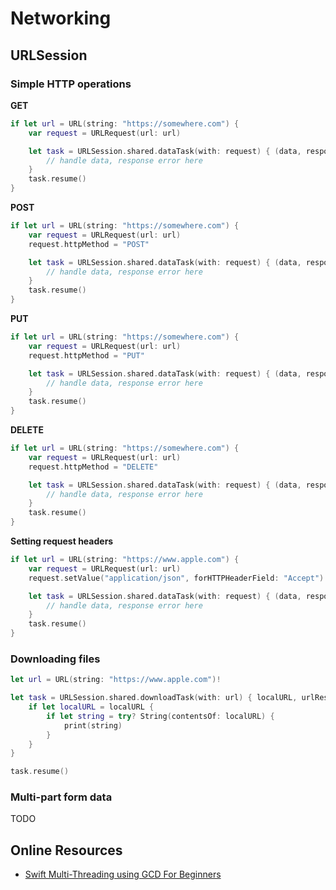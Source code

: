 # Networking

## URLSession

### Simple HTTP operations

**GET**

```swift
if let url = URL(string: "https://somewhere.com") {
    var request = URLRequest(url: url)

    let task = URLSession.shared.dataTask(with: request) { (data, response, error) in
        // handle data, response error here
    }
    task.resume()
}
```

**POST**

```swift
if let url = URL(string: "https://somewhere.com") {
    var request = URLRequest(url: url)
    request.httpMethod = "POST"

    let task = URLSession.shared.dataTask(with: request) { (data, response, error) in
        // handle data, response error here
    }
    task.resume()
}
```

**PUT**

```swift
if let url = URL(string: "https://somewhere.com") {
    var request = URLRequest(url: url)
    request.httpMethod = "PUT"

    let task = URLSession.shared.dataTask(with: request) { (data, response, error) in
        // handle data, response error here
    }
    task.resume()
}
```

**DELETE**

```swift
if let url = URL(string: "https://somewhere.com") {
    var request = URLRequest(url: url)
    request.httpMethod = "DELETE"

    let task = URLSession.shared.dataTask(with: request) { (data, response, error) in
        // handle data, response error here
    }
    task.resume()
}
```

**Setting request headers**

```swift
if let url = URL(string: "https://www.apple.com") {
    var request = URLRequest(url: url)
    request.setValue("application/json", forHTTPHeaderField: "Accept")

    let task = URLSession.shared.dataTask(with: request) { (data, response, error) in
        // handle data, response error here
    }
    task.resume()
}
```

### Downloading files

```swift
let url = URL(string: "https://www.apple.com")!

let task = URLSession.shared.downloadTask(with: url) { localURL, urlResponse, error in
    if let localURL = localURL {
        if let string = try? String(contentsOf: localURL) {
            print(string)
        }
    }
}

task.resume()
```

### Multi-part form data

TODO

## Online Resources

* [Swift Multi-Threading using GCD For Beginners](https://hackernoon.com/swift-multi-threading-using-gcd-for-beginners-2581b7aa21cb)